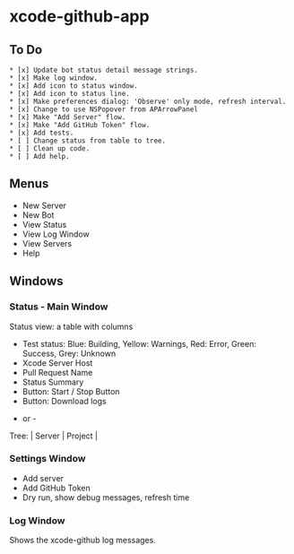 # xcode-github-app

## To Do
```
* [x] Update bot status detail message strings.
* [x] Make log window.
* [x] Add icon to status window.
* [x] Add icon to status line.
* [x] Make preferences dialog: 'Observe' only mode, refresh interval.
* [x] Change to use NSPopover from APArrowPanel
* [x] Make "Add Server" flow.
* [x] Make "Add GitHub Token" flow.
* [x] Add tests.
* [ ] Change status from table to tree. 
* [ ] Clean up code. 
* [ ] Add help.
```
 
## Menus
* New Server
* New Bot
* View Status
* View Log Window
* View Servers
* Help

## Windows

### Status - Main Window
Status view: a table with columns
* Test status: Blue: Building, Yellow: Warnings, Red: Error, Green: Success, Grey: Unknown
* Xcode Server Host
* Pull Request Name
* Status Summary
* Button: Start / Stop Button
* Button: Download logs

- or - 

Tree:
| Server | Project |  


### Settings Window
* Add server
* Add GitHub Token
* Dry run, show debug messages, refresh time
 
### Log Window
Shows the xcode-github log messages.
